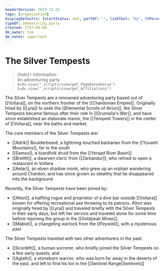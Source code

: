 ```yaml
---
headerVersion: 2023.11.25
tags: [organization]
displayDefaults: {startStatus: met, partOf: "", linkText: "by", ltPerson: "by"}
typeOf: adventuring party
created: 1747-04-04
dm_owner: tim
dm_notes: important
---
```

# The Silver Tempests
>[!info]+ Information  
> An adventuring party  
> `$=dv.view("_scripts/view/get_PageDatedValue")`  
> `$=dv.view("_scripts/view/get_Affiliations")`

The Silver Tempests are a renowned adventuring party based out of [[Voltara]], on the northern frontier of the [[Chardonian Empire]]. Originally hired by [[Lyra]] to seek the [[Elemental Scrolls of Airion]], the Silver Tempests became famous after their role in [[Grumella's War]], and have since established an elaborate manor, the [[Tempest Towers]] in the center of [[Voltara]], near the baths and market. 

The core members of the Silver Tempests are:
- [[Adrik]] Boulderbeard, a lightning-touched barbarian from the [[Yuvanti Mountains]], far to the south
- [[Samso]], a lizardfolk druid from the [[Yeraad River Basin]]
- [[Brelith]], a dwarven cleric from [[Zarkandur]], who retired to open a restaurant in Voltara
- [[Aelar]], an elven shadow monk, who grew up an orphan wandering around Chardon, and has since grown so stealthy that he disappeared into the background

Recently, the Silver Tempests have been joined by:
- [[Alton]], a halfling rogue and proprietor of a dive bar outside [[Voltara]] known for offering recreational axe throwing to its patrons. Alton was originally hired by [[Lyra]] and traveled briefly with the Silver Tempests in their early days, but left her service and traveled alone for some time before rejoining the group in the [[Goldpeak Mines]].
- [[Mabist]], a changeling warlock from the [[Feywild]], with a mysterious past

The Silver Tempests traveled with two other adventurers in the past:
- [[Scordith]], a human sorcerer, who briefly joined the Silver Tempests on a few early quests; and
- [[Aglath]], a stoneborn warrior, who was born far away in the deserts of the east, and left to find his kin in the [[Sentinel Range|Sentinels]]

